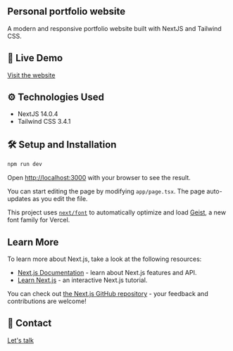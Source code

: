 
## Personal portfolio website

A modern and responsive portfolio website built with NextJS and Tailwind CSS.

## 🚀 Live Demo
[Visit the website](https://javirdz.com)

## ⚙️ Technologies Used
- NextJS 14.0.4
- Tailwind CSS 3.4.1

## 🛠️ Setup and Installation

```bash
npm run dev
```

Open [http://localhost:3000](http://localhost:3000) with your browser to see the result.

You can start editing the page by modifying `app/page.tsx`. The page auto-updates as you edit the file.

This project uses [`next/font`](https://nextjs.org/docs/app/building-your-application/optimizing/fonts) to automatically optimize and load [Geist](https://vercel.com/font), a new font family for Vercel.

## Learn More

To learn more about Next.js, take a look at the following resources:

- [Next.js Documentation](https://nextjs.org/docs) - learn about Next.js features and API.
- [Learn Next.js](https://nextjs.org/learn) - an interactive Next.js tutorial.

You can check out [the Next.js GitHub repository](https://github.com/vercel/next.js) - your feedback and contributions are welcome!

## 📧 Contact
[Let's talk](mailto:hello@javirdz.com)
